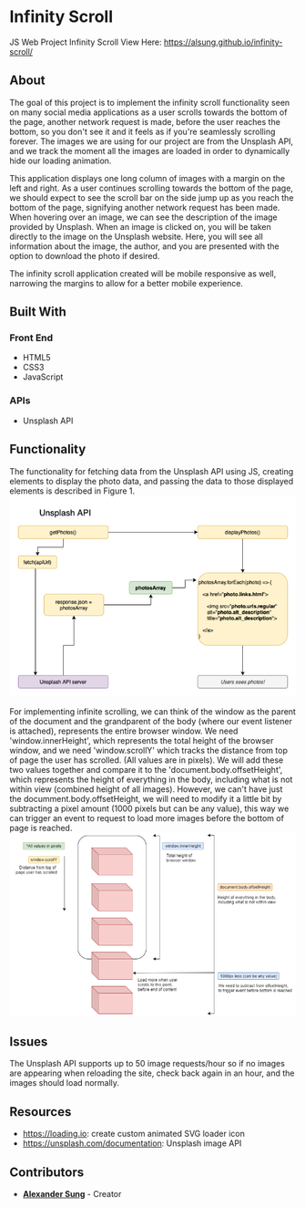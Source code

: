 # Infinity Scroll
JS Web Project Infinity Scroll
View Here: https://alsung.github.io/infinity-scroll/

## About
The goal of this project is to implement the infinity scroll functionality seen on many social media applications as a user scrolls towards the bottom of the page, another network request is made, before the user reaches the bottom, so you don't see it and it feels as if you're seamlessly scrolling forever. The images we are using for our project are from the Unsplash API, and we track the moment all the images are loaded in order to dynamically hide our loading animation. 

This application displays one long column of images with a margin on the left and right. As a user continues scrolling towards the bottom of the page, we should expect to see the scroll bar on the side jump up as you reach the bottom of the page, signifying another network request has been made. When hovering over an image, we can see the description of the image provided by Unsplash. When an image is clicked on, you will be taken directly to the image on the Unsplash website. Here, you will see all information about the image, the author, and you are presented with the option to download the photo if desired. 

The infinity scroll application created will be mobile responsive as well, narrowing the margins to allow for a better mobile experience. 

## Built With

### Front End
 - HTML5
 - CSS3
 - JavaScript

### APIs
 - Unsplash API

## Functionality
The functionality for fetching data from the Unsplash API using JS, creating elements to display the photo data, and passing the data to those displayed elements is described in Figure 1. 
![Figure 1](/images/Unsplash_API_Flowchart.png) 

For implementing infinite scrolling, we can think of the window as the parent of the document and the grandparent of the body (where our event listener is attached), represents the entire browser window. We need 'window.innerHeight', which represents the total height of the browser window, and we need 'window.scrollY' which tracks the distance from top of page the user has scrolled. (All values are in pixels). We will add these two values together and compare it to the 'document.body.offsetHeight', which represents the height of everything in the body, including what is not within view (combined height of all images). However, we can't have just the documment.body.offsetHeight, we will need to modify it a little bit by subtracting a pixel amount (1000 pixels but can be any value), this way we can trigger an event to request to load more images before the bottom of page is reached. 
![Figure 2](/images/Infinite+Scroll+Functionality.png)

## Issues
The Unsplash API supports up to 50 image requests/hour so if no images are appearing when reloading the site, check back again in an hour, and the images should load normally. 

## Resources
 - https://loading.io: create custom animated SVG loader icon
 - https://unsplash.com/documentation: Unsplash image API

## Contributors
 - [**Alexander Sung**](https://github.com/alsung) - Creator